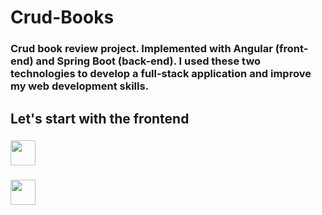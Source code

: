 # Crud-Books
### Crud book review project. Implemented with Angular (front-end) and Spring Boot (back-end). I used these two technologies to develop a full-stack application and improve my web development skills.

## Let's start with the frontend
### <img src="https://cdn.jsdelivr.net/gh/devicons/devicon/icons/angularjs/angularjs-original.svg"  width="40" height="40" />
### <img src="https://cdn.jsdelivr.net/gh/devicons/devicon/icons/typescript/typescript-original.svg"  width="40" height="40" />
